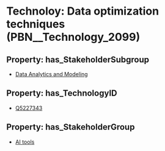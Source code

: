 # Technoloy: __Data optimization techniques__ (PBN__Technology_2099)

## Property: has_StakeholderSubgroup

* [Data Analytics and Modeling](PBN__TechSubgroup_2)

## Property: has_TechnologyID

* [Q5227343](Q5227343)

## Property: has_StakeholderGroup

* [AI tools](PBN__TechGroup_0)


